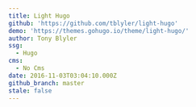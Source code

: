 ```yaml
---
title: Light Hugo
github: 'https://github.com/tblyler/light-hugo'
demo: 'https://themes.gohugo.io/theme/light-hugo/'
author: Tony Blyler
ssg:
  - Hugo
cms:
  - No Cms
date: 2016-11-03T03:04:10.000Z
github_branch: master
stale: false
---
```

